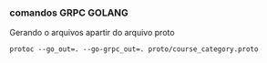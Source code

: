 ### comandos GRPC GOLANG

Gerando o arquivos apartir do arquivo proto

```shell
protoc --go_out=. --go-grpc_out=. proto/course_category.proto
```